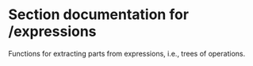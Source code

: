 <!-- NOTE! This file is autogenerated from files under stack/maximasrc do not edit here. -->
# Section documentation for /expressions

Functions for extracting parts from expressions, i.e., trees of operations.

